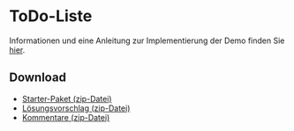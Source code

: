 # ToDo-Liste

Informationen und eine Anleitung zur Implementierung der Demo finden Sie [hier](https://multimedia-engineering.git-pages.uni-regensburg.de/mme-online/#/Demos/todo-list).

## Download

- [Starter-Paket (zip-Datei)](https://github.com/Multimedia-Engineering-Regensburg-Demos/MME-ToDo-List/archive/starter.zip)
- [Lösungsvorschlag (zip-Datei)](https://github.com/Multimedia-Engineering-Regensburg-Demos/MME-ToDo-List/archive/master.zip)
- [Kommentare (zip-Datei)](https://github.com/Multimedia-Engineering-Regensburg-Demos/MME-ToDo-List/archive/comments.zip)

